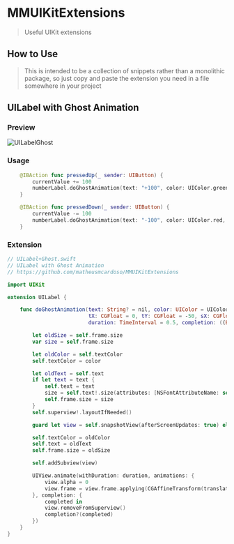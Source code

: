 # MMUIKitExtensions
>Useful UIKit extensions

## How to Use
>This is intended to be a collection of snippets rather than a monolithic package, so just copy and paste the extension you need in a file somewhere in your project

## UILabel with Ghost Animation

### Preview

![UILabelGhost](https://github.com/matheusmcardoso/MMUIKitExtensions/raw/master/media/label-00-ghost.gif)


### Usage

```swift
    @IBAction func pressedUp(_ sender: UIButton) {
        currentValue += 100
        numberLabel.doGhostAnimation(text: "+100", color: UIColor.green, tX: numberLabel.center.x/3, tY: -50, sX: 0.5, sY: 0.5)
    }

    @IBAction func pressedDown(_ sender: UIButton) {
        currentValue -= 100
        numberLabel.doGhostAnimation(text: "-100", color: UIColor.red, tX: numberLabel.center.x/3, tY: 100, sX: 0.5, sY: 0.5)
    }
```

### Extension

```swift
// UILabel+Ghost.swift
// UILabel with Ghost Animation
// https://github.com/matheusmcardoso/MMUIKitExtensions

import UIKit

extension UILabel {

    func doGhostAnimation(text: String? = nil, color: UIColor = UIColor.green,
                          tX: CGFloat = 0, tY: CGFloat = -50, sX: CGFloat = 0.5, sY: CGFloat = 0.5,
                          duration: TimeInterval = 0.5, completion: ((Bool) -> Void)? = nil) {

        let oldSize = self.frame.size
        var size = self.frame.size

        let oldColor = self.textColor
        self.textColor = color

        let oldText = self.text
        if let text = text {
            self.text = text
            size = self.text!.size(attributes: [NSFontAttributeName: self.font!])
            self.frame.size = size
        }
        self.superview!.layoutIfNeeded()

        guard let view = self.snapshotView(afterScreenUpdates: true) else { return }

        self.textColor = oldColor
        self.text = oldText
        self.frame.size = oldSize

        self.addSubview(view)

        UIView.animate(withDuration: duration, animations: {
            view.alpha = 0
            view.frame = view.frame.applying(CGAffineTransform(translationX: tX, y: tY)).applying(CGAffineTransform(scaleX: sX, y: sY))
        }, completion: {
            completed in
            view.removeFromSuperview()
            completion?(completed)
        })
    }
}

```
